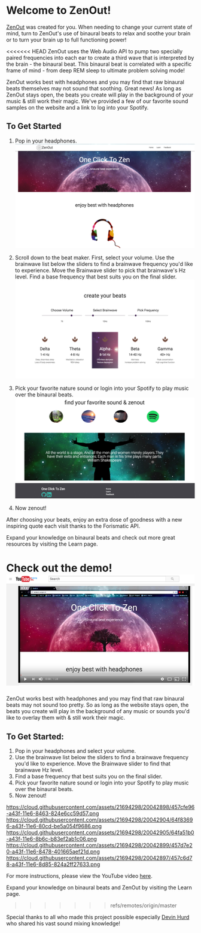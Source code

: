 <h1>Welcome to ZenOut!</h1>

<a href = "http://zenout.surge.sh/">ZenOut</a> was created for you. When needing to change your current state of mind, turn to ZenOut's use of binaural 
beats to relax and soothe your brain or to turn your brain up to full functioning power! 

<<<<<<< HEAD
ZenOut uses the Web Audio API to pump two specially paired frequencies into each ear to create a third wave that is interpreted by the brain - the binaural beat. This binaural beat is correlated with a specific frame of mind - from deep REM sleep to ultimate problem solving mode!

ZenOut works best with headphones and you may find that raw binaural beats themselves may not sound that soothing. Great news! As long as ZenOut stays open, the beats you create will play in the background of your music & still work their magic. We've provided a few of our favorite sound samples on the website and a link to log into your Spotify.

<h2>To Get Started</h2>

1. Pop in your headphones.
![homepage](zenout/readme/zenout_homepage.png)

2. Scroll down to the beat maker. First, select your volume. Use the brainwave list below the sliders to find a brainwave frequency you'd like to experience. Move the Brainwave slider to pick that brainwave's Hz level. Find a base frequency that best suits you on the final slider.
![beats](zenout/readme/beatmaker.png)

3. Pick your favorite nature sound or login into your Spotify to play music over the binaural beats.
![sounds](zenout/readme/sounds.png)

4. Now zenout!

After choosing your beats, enjoy an extra dose of goodness with a new inspiring quote each visit thanks to the Forismatic API.

Expand your knowledge on binaural beats and check out more great resources by visiting the Learn page.

Check out the demo! [![youtubevideo](zenout/readme/youtube.png)](https://www.youtube.com/watch?v=gNZgFtGTnfM)
=======
ZenOut works best with headphones and you may find that raw binaural beats may not sound too pretty. So as long as the website  stays open, the beats you create will play in the background of any music or sounds you'd like to overlay them with & still work their magic.

<h2>To Get Started:</h2>
<ol>
<li>Pop in your headphones and select your volume.</li>
<li>Use the brainwave list below the sliders to find a brainwave frequency you'd like to experience. Move the Brainwave slider to find that brainwave Hz level.</li>
<li>Find a base frequency that best suits you on the final slider.</li>
<li>Pick your favorite nature sound or login into your Spotify to play music over the binaural beats.
<li>Now zenout!</li>
</ol>

https://cloud.githubusercontent.com/assets/21694298/20042898/457cfe96-a43f-11e6-8463-824e6cc59d57.png
https://cloud.githubusercontent.com/assets/21694298/20042904/64f83696-a43f-11e6-80cd-be5a054f9686.png
https://cloud.githubusercontent.com/assets/21694298/20042905/64fa51b0-a43f-11e6-8b6c-b83ef2ab1c06.png
https://cloud.githubusercontent.com/assets/21694298/20042899/457d7e20-a43f-11e6-8478-401665aef21d.png
https://cloud.githubusercontent.com/assets/21694298/20042897/457c6d78-a43f-11e6-8d85-824a2ff27633.png

For more instructions, please view the YouTube video <a href = "https://youtu.be/gNZgFtGTnfM">here</a>.

Expand your knowledge on binaural beats and ZenOut by visiting the Learn page.
>>>>>>> refs/remotes/origin/master

Special thanks to all who made this project possible especially <a href = "https://github.com/HurdAudio">Devin Hurd</a> who shared his vast sound mixing knowledge!
